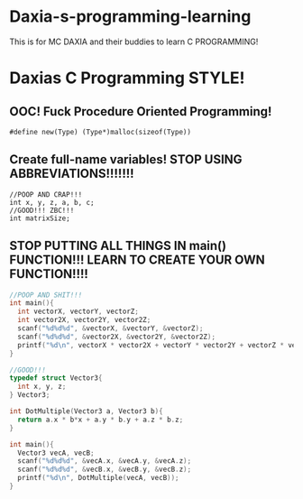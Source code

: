 # Daxia-s-programming-learning
This is for MC DAXIA and their buddies to learn C PROGRAMMING!

# Daxias C Programming STYLE!
## OOC!  Fuck Procedure Oriented Programming!
```
#define new(Type) (Type*)malloc(sizeof(Type))
```
## Create full-name variables! STOP USING ABBREVIATIONS!!!!!!!
```
//POOP AND CRAP!!!
int x, y, z, a, b, c;
//GOOD!!! ZBC!!!
int matrixSize;
```

## STOP PUTTING ALL THINGS IN main() FUNCTION!!! LEARN TO CREATE YOUR OWN FUNCTION!!!!
```C
//POOP AND SHIT!!!
int main(){
  int vectorX, vectorY, vectorZ;
  int vector2X, vector2Y, vector2Z;
  scanf("%d%d%d", &vectorX, &vectorY, &vectorZ);
  scanf("%d%d%d", &vector2X, &vector2Y, &vector2Z);
  printf("%d\n", vectorX * vector2X + vectorY * vector2Y + vectorZ * vector2Z);
}

//GOOD!!!
typedef struct Vector3{
  int x, y, z;
} Vector3;

int DotMultiple(Vector3 a, Vector3 b){
  return a.x * b*x + a.y * b.y + a.z * b.z;
}

int main(){
  Vector3 vecA, vecB;
  scanf("%d%d%d", &vecA.x, &vecA.y, &vecA.z);
  scanf("%d%d%d", &vecB.x, &vecB.y, &vecB.z);
  printf("%d\n", DotMultiple(vecA, vecB));
}
```
